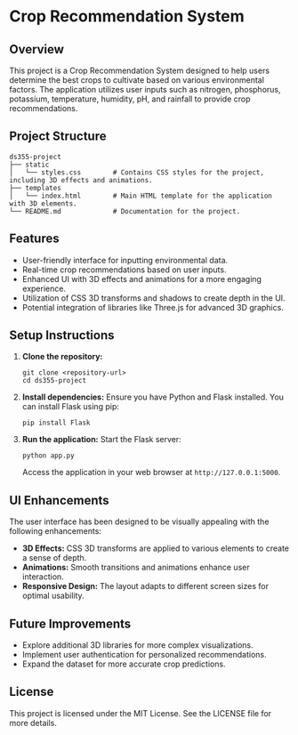 # Crop Recommendation System

## Overview
This project is a Crop Recommendation System designed to help users determine the best crops to cultivate based on various environmental factors. The application utilizes user inputs such as nitrogen, phosphorus, potassium, temperature, humidity, pH, and rainfall to provide crop recommendations.

## Project Structure
```
ds355-project
├── static
│   └── styles.css        # Contains CSS styles for the project, including 3D effects and animations.
├── templates
│   └── index.html        # Main HTML template for the application with 3D elements.
└── README.md             # Documentation for the project.
```

## Features
- User-friendly interface for inputting environmental data.
- Real-time crop recommendations based on user inputs.
- Enhanced UI with 3D effects and animations for a more engaging experience.
- Utilization of CSS 3D transforms and shadows to create depth in the UI.
- Potential integration of libraries like Three.js for advanced 3D graphics.

## Setup Instructions
1. **Clone the repository:**
   ```
   git clone <repository-url>
   cd ds355-project
   ```

2. **Install dependencies:**
   Ensure you have Python and Flask installed. You can install Flask using pip:
   ```
   pip install Flask
   ```

3. **Run the application:**
   Start the Flask server:
   ```
   python app.py
   ```
   Access the application in your web browser at `http://127.0.0.1:5000`.

## UI Enhancements
The user interface has been designed to be visually appealing with the following enhancements:
- **3D Effects:** CSS 3D transforms are applied to various elements to create a sense of depth.
- **Animations:** Smooth transitions and animations enhance user interaction.
- **Responsive Design:** The layout adapts to different screen sizes for optimal usability.

## Future Improvements
- Explore additional 3D libraries for more complex visualizations.
- Implement user authentication for personalized recommendations.
- Expand the dataset for more accurate crop predictions.

## License
This project is licensed under the MIT License. See the LICENSE file for more details.